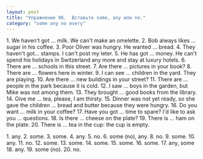 ```yaml
---
layout: post
title: "Упражнение 96.  Вставьте some, any или no."
category: "some any no every"
---
```

<section class="question">
1. We haven't got ... milk. We can't make an omelette. 2. Bob always likes ... sugar in his coffee. 3. Poor Oliver was hungry. He wanted ... bread.
4. They haven't got... stamps. I can't post my leter.
5. He has got ... money. He can't spend his holidays in Switzerland any more and stay at luxury hotels.
6. There are ... schools in this street. 7. Are there ... pictures in your book? 8. There are ... flowers here in winter. 9. I can see ... children in the yard. They are playing. 10. Are there ... new buildings in your street? 11. There are ... people in the park because it is cold. 12. I saw ... boys in the garden, but
Mike was not among them. 13. They brought ... good books from the library. 14. Give me ... tea, please, I am thirsty. 15. Dinner was not yet ready, so she gave the children ... bread and butter because they were hungry. 16. Do you want ... milk in your coffee? 17. Have you got ... time to spare? I'd like to ask you ... questions. 18. Is there ... cheese on the plate? 19. There is ... ham on the plate. 20. There is ... tea in the cup: the cup is empty.
<p></p>
</section>

<section class="answer">
1. any. 2. some. 3. some. 4. any. 5. no. 6. some (no), any. 8. no. 9. some. 10. any. 11. no. 12. some. 13. some. 14. some. 15. some. 16. some. 17. any, some 18. any. 19. some (no). 20. no.
</section>